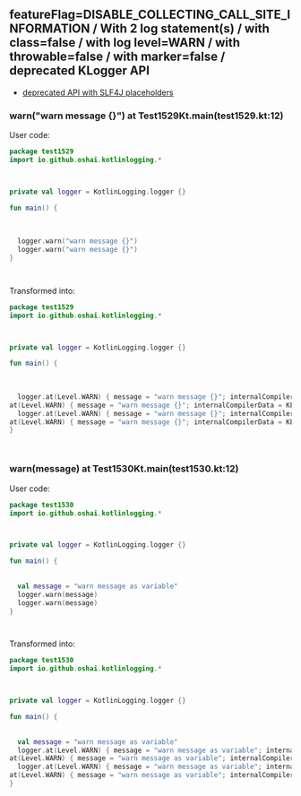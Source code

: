 ## featureFlag=DISABLE_COLLECTING_CALL_SITE_INFORMATION / With 2 log statement(s) / with class=false / with log level=WARN / with throwable=false / with marker=false / deprecated KLogger API

* [deprecated API with SLF4J placeholders](deprecated-slf4j-placeholders.md)

###  warn("warn message {}") at Test1529Kt.main(test1529.kt:12)

User code:
```kotlin
package test1529
import io.github.oshai.kotlinlogging.*



private val logger = KotlinLogging.logger {}

fun main() {
  
  
  
  logger.warn("warn message {}")
  logger.warn("warn message {}")
}




```
  
Transformed into:
```kotlin
package test1529
import io.github.oshai.kotlinlogging.*



private val logger = KotlinLogging.logger {}

fun main() {
  
  
  
  logger.at(Level.WARN) { message = "warn message {}"; internalCompilerData = KLoggingEventBuilder.InternalCompilerData(messageTemplate = ""warn message {}"")
at(Level.WARN) { message = "warn message {}"; internalCompilerData = KLoggingEventBuilder.InternalCompilerData(messageTemplate = ""warn message {}"")
  logger.at(Level.WARN) { message = "warn message {}"; internalCompilerData = KLoggingEventBuilder.InternalCompilerData(messageTemplate = ""warn message {}"")
at(Level.WARN) { message = "warn message {}"; internalCompilerData = KLoggingEventBuilder.InternalCompilerData(messageTemplate = ""warn message {}"")
}




```

###  warn(message) at Test1530Kt.main(test1530.kt:12)

User code:
```kotlin
package test1530
import io.github.oshai.kotlinlogging.*



private val logger = KotlinLogging.logger {}

fun main() {
  
  
  val message = "warn message as variable"
  logger.warn(message)
  logger.warn(message)
}




```
  
Transformed into:
```kotlin
package test1530
import io.github.oshai.kotlinlogging.*



private val logger = KotlinLogging.logger {}

fun main() {
  
  
  val message = "warn message as variable"
  logger.at(Level.WARN) { message = "warn message as variable"; internalCompilerData = KLoggingEventBuilder.InternalCompilerData(messageTemplate = "message")
at(Level.WARN) { message = "warn message as variable"; internalCompilerData = KLoggingEventBuilder.InternalCompilerData(messageTemplate = "message")
  logger.at(Level.WARN) { message = "warn message as variable"; internalCompilerData = KLoggingEventBuilder.InternalCompilerData(messageTemplate = "message")
at(Level.WARN) { message = "warn message as variable"; internalCompilerData = KLoggingEventBuilder.InternalCompilerData(messageTemplate = "message")
}




```
